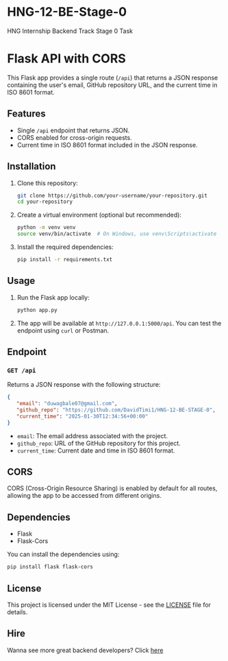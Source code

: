 # HNG-12-BE-Stage-0
HNG Internship Backend Track Stage 0 Task

# Flask API with CORS

This Flask app provides a single route (`/api`) that returns a JSON response containing the user's email, GitHub repository URL, and the current time in ISO 8601 format.

## Features

- Single `/api` endpoint that returns JSON.
- CORS enabled for cross-origin requests.
- Current time in ISO 8601 format included in the JSON response.

## Installation

1. Clone this repository:
   ```bash
   git clone https://github.com/your-username/your-repository.git
   cd your-repository
   ```

2. Create a virtual environment (optional but recommended):
   ```bash
   python -m venv venv
   source venv/bin/activate  # On Windows, use venv\Scripts\activate
   ```

3. Install the required dependencies:
   ```bash
   pip install -r requirements.txt
   ```

## Usage

1. Run the Flask app locally:
   ```bash
   python app.py
   ```

2. The app will be available at `http://127.0.0.1:5000/api`. You can test the endpoint using `curl` or Postman.

## Endpoint

### `GET /api`

Returns a JSON response with the following structure:

```json
{
   "email": "duwagbale07@gmail.com",
   "github_repo": "https://github.com/DavidTimi1/HNG-12-BE-STAGE-0",
   "current_time": "2025-01-30T12:34:56+00:00"
}
```

- `email`: The email address associated with the project.
- `github_repo`: URL of the GitHub repository for this project.
- `current_time`: Current date and time in ISO 8601 format.

## CORS

CORS (Cross-Origin Resource Sharing) is enabled by default for all routes, allowing the app to be accessed from different origins.

## Dependencies

- Flask
- Flask-Cors

You can install the dependencies using:
```bash
pip install flask flask-cors
```

## License

This project is licensed under the MIT License - see the [LICENSE](LICENSE) file for details.

## Hire
Wanna see more great backend developers? Click [here](https://hng.tech/hire/python-developers)
